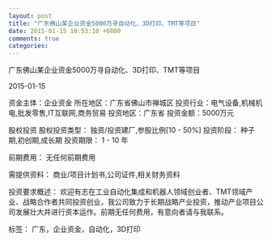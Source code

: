 ```yaml
---
layout: post
title: "广东佛山某企业资金5000万寻自动化、3D打印、TMT等项目"
date: 2015-01-15 10:53:10 +0800
comments: true
categories: 
---
```

广东佛山某企业资金5000万寻自动化、3D打印、TMT等项目



2015-01-15

资金主体：企业资金
所在地区：广东省佛山市禅城区
投资行业：电气设备,机械机电,批发零售,IT互联网,商务贸易
投资地区：广东省
投资金额：5000万元

股权投资
股权投资类型：
                            独资/投资建厂,参股比例[10 - 50%] 
                                                                                投资阶段：
                            种子期,初创期,成长期 
                                                                                                                                        投资期限：
                            1 - 10 年

前期费用：
无任何前期费用

需提供资料：
商业/项目计划书,公司证件,相关财务资料

投资要求概述：
欢迎有志在工业自动化集成和机器人领域创业者、TMT领域产业、战略合作者共同投资创业，我公司致力于长期战略产业投资，推动产业项目公司发展壮大并进行资本运作。前期无任何费用，有意向者请与我联系。

标签：
广东，企业资金，自动化，3D打印

